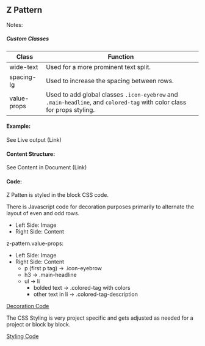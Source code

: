 ## Z Pattern

Notes:

##### Custom Classes 
|  Class | Function   |  
|--------|------------|
|  wide-text  |  Used for a more prominent text split.  |  
|  spacing-lg |  Used to increase the spacing between rows. |  
|  value-props | Used to add global classes `.icon-eyebrow` and `.main-headline`, and `colored-tag` with color class for props styling. |

#### Example:

See Live output (Link)

#### Content Structure:

See Content in Document (Link)

#### Code:
Z Patten is styled in the block CSS code.

There is Javascript code for decoration purposes primarily to alternate the layout of even and odd rows. 

- Left Side: Image
- Right Side: Content

z-pattern.value-props:
- Left Side: Image
- Right Side: Content
    - p (first p tag) -> .icon-eyebrow
    - h3 -> .main-headline
    - ul -> li  
        - bolded text -> .colored-tag with colors
        - other text in li -> .colored-tag-description

[Decoration Code](z-pattern.js)

The CSS Styling is very project specific and gets adjusted as needed for a project or block by block.

[Styling Code](z-pattern.css)
